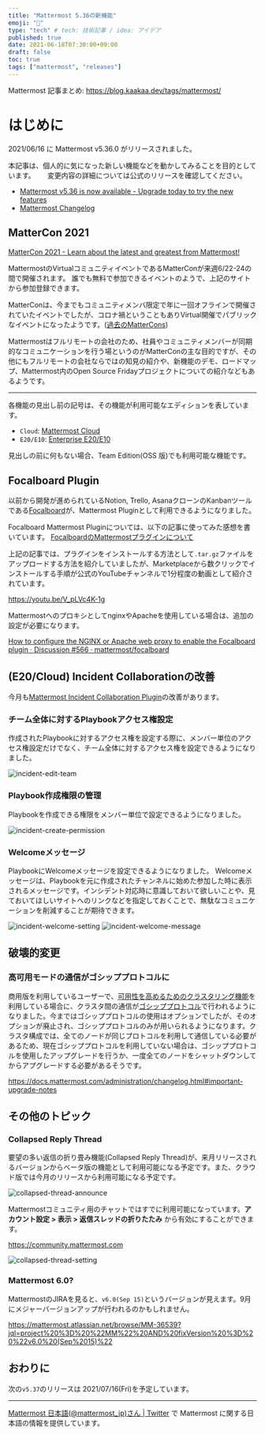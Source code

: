 ```yaml
---
title: "Mattermost 5.36の新機能"
emoji: "🎉"
type: "tech" # tech: 技術記事 / idea: アイデア
published: true
date: 2021-06-18T07:30:00+09:00
draft: false
toc: true
tags: ["mattermost", "releases"]
---
```


Mattermost 記事まとめ: https://blog.kaakaa.dev/tags/mattermost/

# はじめに

2021/06/16 に Mattermost v5.36.0 がリリースされました。 

本記事は、個人的に気になった新しい機能などを動かしてみることを目的としています。　　
変更内容の詳細については公式のリリースを確認してください。

- [Mattermost v5\.36 is now available \- Upgrade today to try the new features](https://mattermost.com/blog/mattermost-release-v5-36/)
- [Mattermost Changelog](https://docs.mattermost.com/administration/changelog.html#release-v5-36-feature-release)

## MatterCon 2021

[MatterCon 2021 \- Learn about the latest and greatest from Mattermost\!](https://mattermost.com/events/mattercon-2021/)

MattermostのVirtualコミュニティイベントであるMatterConが来週6/22-24の間で開催されます。
誰でも無料で参加できるイベントのようで、上記のサイトから参加登録できます。

MatterConは、今までもコミュニティメンバ限定で年に一回オフラインで開催されていたイベントでしたが、コロナ禍ということもありVirtual開催でパブリックなイベントになったようです。([過去のMatterCons](https://handbook.mattermost.com/contributors/mattercon#past-mattercons))

Mattermostはフルリモートの会社のため、社員やコミュニティメンバーが同期的なコミュニケーションを行う場というのがMatterConの主な目的ですが、その他にもフルリモートの会社ならではの知見の紹介や、新機能のデモ、ロードマップ、Mattermost内のOpen Source Fridayプロジェクトについての紹介などもあるようです。

---

各機能の見出し前の記号は、その機能が利用可能なエディションを表しています。

- `Cloud`: [Mattermost Cloud](https://mattermost.com/pricing-cloud/)
- `E20/E10`: [Enterprise E20/E10](https://mattermost.com/pricing-self-managed/)

見出しの前に何もない場合、Team Edition(OSS 版)でも利用可能な機能です。

## Focalboard Plugin

以前から開発が進められているNotion, Trello, AsanaクローンのKanbanツールである[Focalboard](https://www.focalboard.com/)が、Mattermost Pluginとして利用できるようになりました。

Focalboard Mattermost Pluginについては、以下の記事に使ってみた感想を書いています。
[FocalboardのMattermostプラグインについて](https://zenn.dev/kaakaa/articles/mattermost-focalboard-plugin)

上記の記事では、プラグインをインストールする方法として`.tar.gz`ファイルをアップロードする方法を紹介していましたが、Marketplaceから数クリックでインストールする手順が公式のYouTubeチャンネルで1分程度の動画として紹介されています。

https://youtu.be/V_pLVc4K-1g

MattermostへのプロキシとしてnginxやApacheを使用している場合は、追加の設定が必要になります。

[How to configure the NGINX or Apache web proxy to enable the Focalboard plugin · Discussion \#566 · mattermost/focalboard](https://github.com/mattermost/focalboard/discussions/566)

## (E20/Cloud) Incident Collaborationの改善

今月も[Mattermost Incident Collaboration Plugin](https://github.com/mattermost/mattermost-plugin-incident-collaboration)の改善があります。

### チーム全体に対するPlaybookアクセス権設定

作成されたPlaybookに対するアクセス権を設定する際に、メンバー単位のアクセス権設定だけでなく、チーム全体に対するアクセス権を設定できるようになりました。

![incident-edit-team](https://blog.kaakaa.dev/images/posts/mattermost/releases-5.36/incident-edit-team.png)

### Playbook作成権限の管理

Playbookを作成できる権限をメンバー単位で設定できるようになりました。

![incident-create-permission](https://blog.kaakaa.dev/images/posts/mattermost/releases-5.36/incident-create-permission.png)

### Welcomeメッセージ

PlaybookにWelcomeメッセージを設定できるようになりました。
Welcomeメッセージは、Playbookを元に作成されたチャンネルに始めた参加した時に表示されるメッセージです。インシデント対応時に意識しておいて欲しいことや、見ておいてほしいサイトへのリンクなどを指定しておくことで、無駄なコミュニケーションを削減することが期待できます。

![incident-welcome-setting](https://blog.kaakaa.dev/images/posts/mattermost/releases-5.36/incident-welcome-setting.png)
![incident-welcome-message](https://blog.kaakaa.dev/images/posts/mattermost/releases-5.36/incident-welcome-message.png)


## 破壊的変更

### 高可用モードの通信がゴシッププロトコルに

商用版を利用しているユーザーで、[可用性を高めるためのクラスタリング機能](https://docs.mattermost.com/deployment/cluster.html#high-availability-cluster-e20)を利用している場合に、クラスタ間の通信が[ゴシッププロトコル](https://ja.wikipedia.org/wiki/%E3%82%B4%E3%82%B7%E3%83%83%E3%83%97%E3%83%97%E3%83%AD%E3%83%88%E3%82%B3%E3%83%AB)で行われるようになりました。今まではゴシッププロトコルの使用はオプションでしたが、そのオプションが廃止され、ゴシッププロトコルのみが用いられるようになります。クラスタ構成では、全てのノードが同じプロトコルを利用して通信している必要があるため、現在ゴシッププロトコルを利用していない場合は、ゴシッププロトコルを使用したアップグレードを行うか、一度全てのノードをシャットダウンしてからアプグレードする必要があるそうです。

https://docs.mattermost.com/administration/changelog.html#important-upgrade-notes

## その他のトピック

### Collapsed Reply Thread

要望の多い返信の折り畳み機能(Collapsed Reply Thread)が、来月リリースされるバージョンからベータ版の機能として利用可能になる予定です。また、クラウド版では今月のリリースから利用可能になる予定です。

![collapsed-thread-announce](https://blog.kaakaa.dev/images/posts/mattermost/releases-5.36/collapsed-thread-announce.png)

Mattermostコミュニティ用のチャットではすでに利用可能になっています。**アカウント設定 > 表示 > 返信スレッドの折りたたみ** から有効にすることができます。

https://community.mattermost.com

![collapsed-thread-setting](https://blog.kaakaa.dev/images/posts/mattermost/releases-5.36/collapsed-thread-setting.png)


### Mattermost 6.0?

MattermostのJIRAを見ると、`v6.0(Sep 15)`というバージョンが見えます。9月にメジャーバージョンアップが行われるのかもしれません。  

https://mattermost.atlassian.net/browse/MM-36539?jql=project%20%3D%20%22MM%22%20AND%20fixVersion%20%3D%20%22v6.0%20(Sep%2015)%22

## おわりに

次の`v5.37`のリリースは 2021/07/16(Fri)を予定しています。

---

[Mattermost 日本語\(@mattermost_jp\)さん \| Twitter](https://twitter.com/mattermost_jp?lang=ja) で Mattermost に関する日本語の情報を提供しています。
